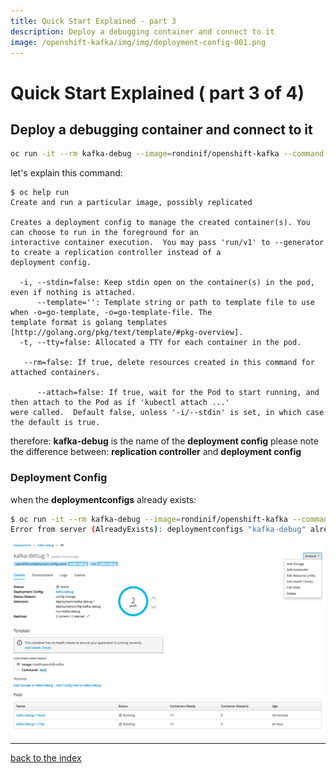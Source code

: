 ```yaml
---
title: Quick Start Explained - part 3 
description: Deploy a debugging container and connect to it
image: /openshift-kafka/img/img/deployment-config-001.png
---
```

# Quick Start Explained ( part 3 of 4)
##  Deploy a debugging container and connect to it

``` bash
oc run -it --rm kafka-debug --image=rondinif/openshift-kafka --command -- bash
```
let's explain this command: 
```
$ oc help run
Create and run a particular image, possibly replicated 

Creates a deployment config to manage the created container(s). You can choose to run in the foreground for an
interactive container execution.  You may pass 'run/v1' to --generator to create a replication controller instead of a
deployment config.

  -i, --stdin=false: Keep stdin open on the container(s) in the pod, even if nothing is attached.
      --template='': Template string or path to template file to use when -o=go-template, -o=go-template-file. The
template format is golang templates [http://golang.org/pkg/text/template/#pkg-overview].
  -t, --tty=false: Allocated a TTY for each container in the pod.

   --rm=false: If true, delete resources created in this command for attached containers.

      --attach=false: If true, wait for the Pod to start running, and then attach to the Pod as if 'kubectl attach ...'
were called.  Default false, unless '-i/--stdin' is set, in which case the default is true.
```
therefore:
**kafka-debug** is the name of the **deployment config**
please note the difference between: 
**replication controller** and **deployment config**

### Deployment Config
 
when the **deploymentconfigs** already exists:

``` bash 
$ oc run -it --rm kafka-debug --image=rondinif/openshift-kafka --command -- bash
Error from server (AlreadyExists): deploymentconfigs "kafka-debug" already exists
```
![deployment-config](./img/deployment-config-001.png)

---
[back to the index](./index.md)
